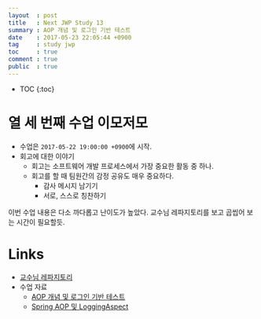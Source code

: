 ```yaml
---
layout  : post
title   : Next JWP Study 13
summary : AOP 개념 및 로그인 기반 테스트
date    : 2017-05-23 22:05:44 +0900
tag     : study jwp
toc     : true
comment : true
public  : true
---
```

* TOC
{:toc}

# 열 세 번째 수업 이모저모

* 수업은 `2017-05-22 19:00:00 +0900`에 시작.
* 회고에 대한 이야기
    * 회고는 소프트웨어 개발 프로세스에서 가장 중요한 활동 중 하나.
    * 회고를 할 때 팀원간의 감정 공유도 매우 중요하다.
        * 감사 메시지 남기기
        * 서로, 스스로 칭찬하기

이번 수업 내용은 다소 까다롭고 난이도가 높았다.
교수님 레파지토리를 보고 곱씹어 보는 시간이 필요할듯.

# Links

* [교수님 레파지토리](https://github.com/slipp/jwp-spring-boot/tree/step2-refactoring)
* 수업 자료
    * [AOP 개념 및 로그인 기반 테스트](https://nextstep.camp/courses/-KgDNT4rfavb_BzYLBXr/-KihchAcnJJxzb909TBT/lessons/-KihdwAUJKQvBDvkGCmQ)
    * [Spring AOP 및 LoggingAspect](https://nextstep.camp/courses/-KgDNT4rfavb_BzYLBXr/-KihchAcnJJxzb909TBT/lessons/-KkPXQQuTJB7TSIF7f4a)
